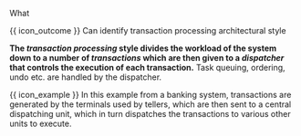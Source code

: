 <span id="title">What</span>

<span id="prereqs"></span>

<span id="outcomes">{{ icon_outcome }} Can identify transaction processing architectural style</span>

<div id="body">

**The _transaction processing_ style divides the workload of the system down to a number of _transactions_ which are then given to a _dispatcher_ that controls the execution of each transaction.** Task queuing, ordering, undo etc. are handled by the dispatcher.

<pic src="{{baseUrl}}/architecture/architecturalStyles/transactionProcessing/what/images/transactionProcessing.png" height="120" />

<box>

{{ icon_example }} In this example from a banking system, transactions are generated by the terminals used by <tooltip content="employees of a bank who deal directly with customers">tellers</tooltip>, which are then sent to a central dispatching unit, which in turn dispatches the transactions to various other units to execute.

<pic src="{{baseUrl}}/architecture/architecturalStyles/transactionProcessing/what/images/transactionProcessingExamples.png" height="120" />

</box>

</div>

<div id="extras">
</div>
